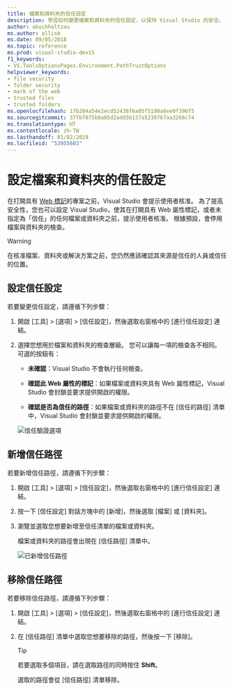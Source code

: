 ```yaml
---
title: 檔案和資料夾的信任設定
description: 學習如何變更檔案和資料夾的信任設定，以保持 Visual Studio 的安全。
author: abuchholtzau
ms.author: allisb
ms.date: 09/05/2018
ms.topic: reference
ms.prod: visual-studio-dev15
f1_keywords:
- VS.ToolsOptionsPages.Environment.PathTrustOptions
helpviewer_keywords:
- file security
- folder security
- mark of the web
- trusted files
- trusted folders
ms.openlocfilehash: 17b204a54e2ecd52438f6a05f5190a6ee0f396f5
ms.sourcegitcommit: 37fb7075b0a65d2add3b137a5230767aa3266c74
ms.translationtype: HT
ms.contentlocale: zh-TW
ms.lasthandoff: 01/02/2019
ms.locfileid: "53955603"
---
```

# <a name="configure-trust-settings-for-files-and-folders"></a>設定檔案和資料夾的信任設定

在打開具有 [Web 標記](/previous-versions/windows/internet-explorer/ie-developer/compatibility/ms537628(v=vs.85))的專案之前，Visual Studio 會提示使用者核准。 為了提高安全性，您也可以設定 Visual Studio，使其在打開具有 Web 屬性標記，或者未指定為「信任」的任何檔案或資料夾之前，提示使用者核准。 根據預設，會停用檔案與資料夾的檢查。

> [!WARNING]
> 在核准檔案、資料夾或解決方案之前，您仍然應該確認其來源是信任的人員或信任的位置。

## <a name="configure-trust-settings"></a>設定信任設定

若要變更信任設定，請遵循下列步驟：

1. 開啟 [工具] > [選項] > [信任設定]，然後選取右窗格中的 [進行信任設定] 連結。

2. 選擇您想用於檔案和資料夾的檢查層級。 您可以讓每一項的檢查各不相同。 可選的按鈕有：

   * **未確認**：Visual Studio 不會執行任何檢查。

   * **確認此 Web 屬性的標記**：如果檔案或資料夾具有 Web 屬性標記，Visual Studio 會封鎖並要求提供開啟的權限。

   * **確認是否為信任的路徑**：如果檔案或資料夾的路徑不在 [信任的路徑] 清單中，Visual Studio 會封鎖並要求提供開啟的權限。

   ![信任驗證選項](media/trust-settings.png)

## <a name="add-trusted-paths"></a>新增信任路徑

若要新增信任路徑，請遵循下列步驟：

1. 開啟 [工具] > [選項] > [信任設定]，然後選取右窗格中的 [進行信任設定] 連結。

2. 按一下 [信任設定] 對話方塊中的 [新增]，然後選取 [檔案] 或 [資料夾]。

3. 瀏覽並選取您想要新增至信任清單的檔案或資料夾。

   檔案或資料夾的路徑會出現在 [信任路徑] 清單中。

   ![已新增信任路徑](media/trusted-paths.png)

## <a name="remove-trusted-paths"></a>移除信任路徑

若要移除信任路徑，請遵循下列步驟：

1. 開啟 [工具] > [選項] > [信任設定]，然後選取右窗格中的 [進行信任設定] 連結。

2. 在 [信任路徑] 清單中選取您想要移除的路徑，然後按一下 [移除]。

   > [!TIP]
   > 若要選取多個項目，請在選取路徑的同時按住 **Shift**。

   選取的路徑會從 [信任路徑] 清單移除。
